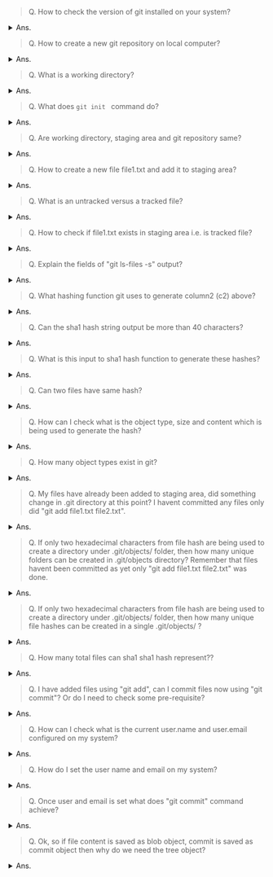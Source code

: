 > Q. How to check the version of git installed on your system?
<details><summary>Ans.</summary>
<p>

```
$ git version
```
</p>
</details>



> Q. How to create a new git repository on local computer?
<details><summary>Ans.</summary>
<p>

```
#Create a directory, move into it and run "git init"
$ mkdir -p /apps/myDir
$ cd /apps/myDir
$ git init
```
</p>
</details>


> Q. What is a working directory?
<details><summary>Ans.</summary>
<p>

```
It is the directory from where "git init" was run.
If "git init" was run from within "/apps/myDir" then "/apps/myDir/" is working directory.
$ pwd
/apps/
$ mkdir myDir
$ cd /apps/myDir
$ git init
```
</p>
</details>


> Q. What does ```git init ``` command do?
<details><summary>Ans.</summary>
<p>

```
git init creates a .git folder inside the folder from where the "git init" was run.
If "git init" was run from "/apps/myDir" then 
we will see "/apps/myDir/.git" folder after running init.
.git is the folder which git uses to track the 
various objects within a working directory (/apps/myDir/ in our case).
```
</p>
</details>


> Q. Are working directory, staging area and git repository same?
<details><summary>Ans.</summary>
<p>

```
Different. Between a file creation and until its committed it in git repo,
it is present in either one or more of these directories:

1) Working Directory:
This is where you ran git init command (has .git folder)
This is where you create the files/folders. Basically your code folder.

2) Staging Area:
This is where file gets added by using add command.
Exa. git add <filename> adds file to staging area.

3) Git Repository:
This is where file gets addded once an added file gets committed using commit command.
Exa. git commit -m "Message"
```
</p>
</details>


> Q. How to create a new file file1.txt and add it to staging area?
<details><summary>Ans.</summary>
<p>

```
#Using "git add" command
$ touch file1.txt
$ git add file1.txt
```
</p>
</details>

> Q. What is an untracked versus a tracked file?
<details><summary>Ans.</summary>
<p>

```
1) Untracked files:
Files which have been created by user but not added
to staging area using "git add". Untracked files are
shown in red in "git status" output.

2) Tracked files:
Files which have been addded to staging area but
haven't been committed as yet. Only "git add" has
been performed on these files, not "git commit".
Tracked files are shown in green in "git status" output.
```
</p>
</details>


> Q. How to check if file1.txt exists in staging area i.e. is tracked file?
<details><summary>Ans.</summary>
<p>

```
#Using "git status" or "git ls-files -s"
$ git status
$ git ls-files -s

"git status" will show currently tracked (not committed) 
files (file1.txt) in green.

###Perform below steps to see it in action
###create directory using "mkdir"
###move to directory using "cd"

$ mkdir test 
$ cd test 

###initialize repo using "git init"
###create a blank file in test directory using "touch"
$ git init 
$ touch file1.txt 

###check what files exist in working directory and are untracked using "git status". 
###file1.txt should be in red(untracked).
$ git status 

###check which files are in staging area using "git ls-files -s". 
###Should return nothing. 
$ git ls-files -s 

###create another blank file file2.txt in test directory.
###check what files exist in working directory and are untracked. 
###file1.txt and file2.txt should be in red(untracked).
$ touch file2.txt 
$ git status 

###add file1.txt to staging area using "git add"
###"git status" should now show file1.txt in green (tracked) 
###and file2.txt in red (untracked)
$ git add file1.txt 
$ git status 

###Below command should show file1.txt but not file2.txt
$ git ls-files -s 

###Should have content something similar to below
100644 e69de29bb2d1d6434b8b29ae775ad8c2e48c5391 0       file1.txt

###add file2.txt to staging area
$ git add file2.txt 

###Check file1.txt and file2.txt should be in green font
###representing them being in staging area.
$ git status 

###Below command should show file1.txt and file2.txt
###This can only confirm if file is in staging area or not
###Only a good test if files are being staged for the first time
###As even after doing commit these files should be present here
$ git ls-files -s 

###Should have content something similar to below
100644 e69de29bb2d1d6434b8b29ae775ad8c2e48c5391 0       file1.txt
100644 e69de29bb2d1d6434b8b29ae775ad8c2e48c5391 0       file2.txt
```
</p>
</details>


> Q. Explain the fields of "git ls-files -s" output?
<details><summary>Ans.</summary>
<p>

```
c1     c2                                       c3      c4
100644 e69de29bb2d1d6434b8b29ae775ad8c2e48c5391 0       file1.txt

Below are explanation of c1, c2, c3 and c4:
1) 100644    - c1 defines type of file and its permission
               (100 being regular file 644 being it permission out of 777)
2) e69de2... - c2 this is the hash of the file1.txt
3) 0         - c3 denotes how many versions of files exist in 
               the repo. 0 denotes 0th version (only one version)
4) file1.txt - c4 is the file name in staging area.
```
</p>
</details>

> Q. What hashing function git uses to generate column2 (c2) above?
<details><summary>Ans.</summary>
<p>

```
SHA1. Its output is a 40 characters long hexadecimal string
```
</p>
</details>


> Q. Can the sha1 hash string output be more than 40 characters?
<details><summary>Ans.</summary>
<p>

```
No. Since SHA1 generates 160 bits long hash and each character 
in hash string is a hexadecimal char (4 bits), hence
the hashing string can't be greater or less than 40 characters.
160 bits hash output / 4 bits to represent one hexadecimal character = 40 hexadecimal characters.
```
</p>
</details>

> Q. What is this input to sha1 hash function to generate these hashes?
<details><summary>Ans.</summary>
<p>

```
The hash is generated using 4 elements:
- type of object being staged/tracked.
- size of object
- padding null character '\0'
- file content.
```
</p>
</details>

> Q. Can two files have same hash?
<details><summary>Ans.</summary>
<p>

```
Yes, if the object type, size and content of two files is same then their hash will be equal.
```
</p>
</details>

> Q. How can I check what is the object type, size and content 
which is being used to generate the hash?
<details><summary>Ans.</summary>
<p>

```
Using "git cat-file" and the hash of the file we can get below (and other) info:
1) Content used for hash:
$ git cat-file -p e69de29bb2d1d6434b8b29ae775ad8c2e48c5391

2) Size of the file:
$ git cat-file -s e69de29bb2d1d6434b8b29ae775ad8c2e48c5391

3) Object type of the file:
$ git cat-file -t e69de29bb2d1d6434b8b29ae775ad8c2e48c5391
```
</p>
</details>


> Q. How many object types exist in git?
<details><summary>Ans.</summary>
<p>

```
There are four types of object:
1) blob - is used to store file data- it is generally a file.
2) commit - holds metadata for each change introduced in the repos. 
            It includes author, committer, commit-data, and log- messages.
3) tree - this is to reference filenames for the object types (files) and their hashes.
4) tag - arbitrary human-readable name to a specific object usually a commit.
```
</p>
</details>

> Q. My files have already been added to staging area, did something change in .git directory at this point?
I havent committed any files only did "git add file1.txt file2.txt".
<details><summary>Ans.</summary>
<p>

```
Once "git add" has been run, we saw the hash of the file objects has been created when we ran "git ls-files -s" to check staging area.
For every hash (therefore object) a directory/file gets created in .git/ folder. 
The naming convention of the file is as follows (keeping our file hash e69de29bb2d1d6434b8b29ae775ad8c2e48c5391 in mind):

$ workingDirectory/.git/<firstTwoHashCharacters/<Last38HasCharactersFileName>

In our example by adding file to staging area git created below directory and file as our file hash was e69de29bb2d1d6434b8b29ae775ad8c2e48c5391:
/apps/myDir/.git/objects/e6/9de29bb2d1d6434b8b29ae775ad8c2e48c5391

Since both files had same hash, hence only one file exists.
```
</p>
</details>

> Q. If only two hexadecimal characters from file hash are being used to create a directory under .git/objects/ folder,
then how many unique folders can be created in .git/objects directory?
Remember that files havent been committed as yet only "git add file1.txt file2.txt" was done.
<details><summary>Ans.</summary>
<p>

```
Let's say you have one bit to work with "X", then you have only two options 0 or 1 to put in X, hence only two possible folderNames
can be created using one bit, either folder 0 or folder 1.
However if you had 2 bits "XY", then now you can create 4 folder names, essentially, 00, 01, 10 and 11.
If you had 3 bits "XYZ", then you can create 8 folder names, essentially, 000, 001, 010, 011, 100, 101, 110, 111.

So in essence if we had N number of bits to work with (in our above cases X had N as one, XY had N as 2, XYZ had N as 3) 
and if each of these bits had two options (say M where M which was either 0 or 1 in case of a bit) 
then one could create (number of options a bit represents) to the power (how many bits we had to work with) folder names.
In above examples M**N (or M exponent N) gave us 2 exp 1=2, 2 exp 2=4, 2 exp 3=8 and so on where M was 2(0 and 1) and N(1,2,3)...

In case of git it chooses first two hexadecimal characters as folder name, and remember we mentioned that each hexadecimal character is 4 bits.
So in total git can use 4+4 = 8 bits to represent each folder. Hence total folders will be 2 exp N = 2 exp 8 = 256 folders.
$ workingDirectory/.git/<firstTwoHashCharacters/<Last38HasCharactersFileName>

In our example by adding file to staging area git created below directory and file as our file hash was e69de29bb2d1d6434b8b29ae775ad8c2e48c5391:
/apps/myDir/.git/objects/e6/9de29bb2d1d6434b8b29ae775ad8c2e48c5391

Since both files had same hash, hence only one file exists.
```
</p>
</details>


> Q. If only two hexadecimal characters from file hash are being used to create a directory under .git/objects/ folder,
then how many unique file hashes can be created in a single .git/objects/<aGivenDirectory> ?
<details><summary>Ans.</summary>
<p>

```
By above logic when two char were used for folder names we had 2 exp (2 char * 4bits per char) = 2 exp 8 = 256 folders.
Thus number of unique files per folder will be 2 exp (38 char * 4 bits) = 2 exp 152

Similary a total of 256 folders * (2 exp 152) unique files can be represented.
Not surpisingly this is actually 2 exp 160 (as 256 = 2 exp 8 and 2 exp 8 * 2 exp 152 = 2 exp 160) where 160 bits
was how long a sha1 hash was.
```
</p>
</details>

> Q. How many total files can sha1 sha1 hash represent??
<details><summary>Ans.</summary>
<p>

```
Since there are 256 (2 exp 8) unique folders that can be represented in git/objects/ folder.
And each folder can have 2 exp 152 unique files i.e. 2 exp (38 char * 4 bits) = 2 exp 152

Hence total unique files which can be represented are (2 exp 8 folders) * (2 exp 152). 
Not surpisingly this is actually 2 exp 160 where sha1 hash length was 160 bits.
```
</p>
</details>


> Q. I have added files using "git add", can I commit files now using "git commit"?
Or do I need to check some pre-requisite?
<details><summary>Ans.</summary>
<p>

```
If user.name and user.email is already configured then there is no pre-req needed
to commit files. If not, we need to configure user name and email.
```
</p>
</details>

> Q. How can I check what is the current user.name and user.email
configured on my system?
<details><summary>Ans.</summary>
<p>

```bash
#Using "git config" command
$ git config user.name
$ git config user.email
$ git config --list | grep user
```
</p>
</details>


> Q. How do I set the user name and email on my system?
<details><summary>Ans.</summary>
<p>

```bash
#Using "git config" command
$ git config --global user.email "you@example.com"
$ git config --global user.name "your name"
```
</p>
</details>


> Q. Once user and email is set what does "git commit" command achieve?
<details><summary>Ans.</summary>
<p>

```
"git commit" achieves following:
1) Save the files from staging area to the git repository (or database if you want to call it).
2) Creates a additional hash objects:
 - Commit object: Has details like which author name and email, committer name,
   parent hash (previous commit to current commit) and email and tree object for this commit. 
 - Tree object: contains the reference of all the files and their types
   which were committed as part of this commit.

# Commit object content
$git cat-file -p <hash of commit object>
tree 05ca2475d3c2f22ff8835bb202c56b174603c5ff
author Your Name <you@example.com> 1609628181 +0000
committer Your Name <you@example.com> 1609628181 +0000

#Tree object content
$git cat-file -p <hash of tree object for above commit object first line>
100644 blob e69de29bb2d1d6434b8b29ae775ad8c2e48c5391    file1.txt
100644 blob e69de29bb2d1d6434b8b29ae775ad8c2e48c5391    file2.txt
```
</p>
</details>

> Q. Ok, so if file content is saved as blob object, commit is saved as commit object
then why do we need the tree object?
<details><summary>Ans.</summary>
<p>

```
A blob object is built using file content and 
some other "things" hashed together (object type [blob], size and null).
Tree object is a way to connect hash string to its filename, type and permissions.

#You can use below snippet to find each type of object 
#which gets created after a commit.
#
#
#/bin/bash
WORKDIR=$(pwd); 
OBJDIR=$WORKDIR/.git/objects/; 
cd ${OBJDIR};
clear;
echo;echo;
echo "|-> Obj Dir : "${OBJDIR}; 
find . -type f | while read fileName; 
do 
   HASH=`echo ${fileName}|sed "s/\.//g" | sed "s/\///g"` ;
   echo "|  |--> File Name: "${fileName}; 
   echo "|  |   |--> File Hash : "${HASH}; 
   echo "|  |   |--> File Type : "`git cat-file -t ${HASH}`;
   echo "|  |   |--> File Size : "`git cat-file -s ${HASH}` ; 
   echo "|  |   |--> File Data : ";
   git cat-file -p ${HASH}| while read line; 
   do 
      echo "|  |     "${line};
   done; 
   echo "|  | "; 
   echo "|  | ";
done; 
cd ${WORKDIR}

```
</p>
</details>

